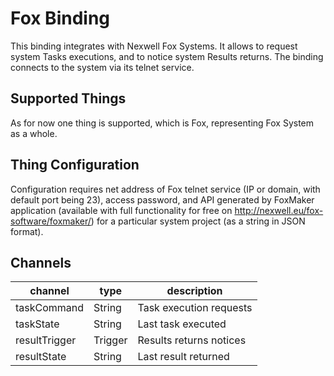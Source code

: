 # Fox Binding

This binding integrates with Nexwell Fox Systems. It allows to request system Tasks executions, and to notice system Results returns. The binding connects to the system via its telnet service.

## Supported Things

As for now one thing is supported, which is Fox, representing Fox System as a whole.

## Thing Configuration

Configuration requires net address of Fox telnet service (IP or domain, with default port being 23), access password, and API generated by FoxMaker application (available with full functionality for free on http://nexwell.eu/fox-software/foxmaker/) for a particular system project (as a string in JSON format).

## Channels

| channel        | type    | description                  |
|----------------|---------|------------------------------|
| taskCommand    | String  | Task execution requests      |
| taskState      | String  | Last task executed           |
| resultTrigger  | Trigger | Results returns notices      |
| resultState    | String  | Last result returned         |
